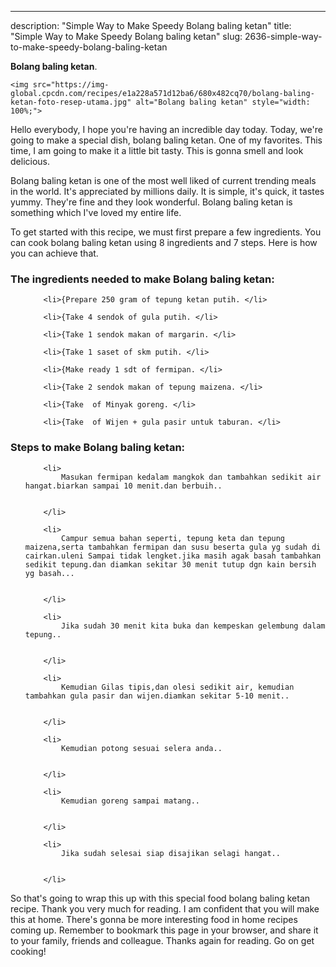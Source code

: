 ---
description: "Simple Way to Make Speedy Bolang baling ketan"
title: "Simple Way to Make Speedy Bolang baling ketan"
slug: 2636-simple-way-to-make-speedy-bolang-baling-ketan

<p>
	<strong>Bolang baling ketan</strong>. 
	
</p>
<p>
	
	<img src="https://img-global.cpcdn.com/recipes/e1a228a571d12ba6/680x482cq70/bolang-baling-ketan-foto-resep-utama.jpg" alt="Bolang baling ketan" style="width: 100%;">
	
	
</p>
<p>
	Hello everybody, I hope you're having an incredible day today. Today, we're going to make a special dish, bolang baling ketan. One of my favorites. This time, I am going to make it a little bit tasty. This is gonna smell and look delicious.
</p>
	
<p>
	Bolang baling ketan is one of the most well liked of current trending meals in the world. It's appreciated by millions daily. It is simple, it's quick, it tastes yummy. They're fine and they look wonderful. Bolang baling ketan is something which I've loved my entire life.
</p>
<p>
	
</p>

<p>
To get started with this recipe, we must first prepare a few ingredients. You can cook bolang baling ketan using 8 ingredients and 7 steps. Here is how you can achieve that.
</p>

<h3>The ingredients needed to make Bolang baling ketan:</h3>

<ol>
	
		<li>{Prepare 250 gram of tepung ketan putih. </li>
	
		<li>{Take 4 sendok of gula putih. </li>
	
		<li>{Take 1 sendok makan of margarin. </li>
	
		<li>{Take 1 saset of skm putih. </li>
	
		<li>{Make ready 1 sdt of fermipan. </li>
	
		<li>{Take 2 sendok makan of tepung maizena. </li>
	
		<li>{Take  of Minyak goreng. </li>
	
		<li>{Take  of Wijen + gula pasir untuk taburan. </li>
	
</ol>
<p>
	
</p>

<h3>Steps to make Bolang baling ketan:</h3>

<ol>
	
		<li>
			Masukan fermipan kedalam mangkok dan tambahkan sedikit air hangat.biarkan sampai 10 menit.dan berbuih..
			
			
		</li>
	
		<li>
			Campur semua bahan seperti, tepung keta dan tepung maizena,serta tambahkan fermipan dan susu beserta gula yg sudah di cairkan.uleni Sampai tidak lengket.jika masih agak basah tambahkan sedikit tepung.dan diamkan sekitar 30 menit tutup dgn kain bersih yg basah...
			
			
		</li>
	
		<li>
			Jika sudah 30 menit kita buka dan kempeskan gelembung dalam tepung..
			
			
		</li>
	
		<li>
			Kemudian Gilas tipis,dan olesi sedikit air, kemudian tambahkan gula pasir dan wijen.diamkan sekitar 5-10 menit..
			
			
		</li>
	
		<li>
			Kemudian potong sesuai selera anda..
			
			
		</li>
	
		<li>
			Kemudian goreng sampai matang..
			
			
		</li>
	
		<li>
			Jika sudah selesai siap disajikan selagi hangat..
			
			
		</li>
	
</ol>

<p>
	
</p>

<p>
	So that's going to wrap this up with this special food bolang baling ketan recipe. Thank you very much for reading. I am confident that you will make this at home. There's gonna be more interesting food in home recipes coming up. Remember to bookmark this page in your browser, and share it to your family, friends and colleague. Thanks again for reading. Go on get cooking!
</p>
